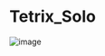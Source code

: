 # Tetrix_Solo

![image](https://github.com/yuninje/Tetrix_OnlyGame/blob/master/image/Tetrix%20play%20gif.gif)

